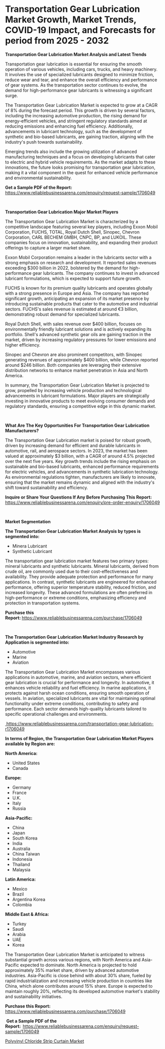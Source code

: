 <p><h1>Transportation Gear Lubrication Market Growth, Market Trends, COVID-19 Impact, and Forecasts for period from 2025 - 2032</h1></p><p><strong>Transportation Gear Lubrication Market Analysis and Latest Trends</strong></p>
<p><p>Transportation gear lubrication is essential for ensuring the smooth operation of various vehicles, including cars, trucks, and heavy machinery. It involves the use of specialized lubricants designed to minimize friction, reduce wear and tear, and enhance the overall efficiency and performance of gear systems. As the transportation sector continues to evolve, the demand for high-performance gear lubricants is witnessing a significant surge.</p><p>The Transportation Gear Lubrication Market is expected to grow at a CAGR of 8% during the forecast period. This growth is driven by several factors, including the increasing automotive production, the rising demand for energy-efficient vehicles, and stringent regulatory standards aimed at reducing emissions and enhancing fuel efficiency. Additionally, advancements in lubricant technology, such as the development of synthetic and bio-based lubricants, are gaining traction, aligning with the industry's push towards sustainability.</p><p>Emerging trends also include the growing utilization of advanced manufacturing techniques and a focus on developing lubricants that cater to electric and hybrid vehicle requirements. As the market adapts to these innovations, the future looks promising for transportation gear lubrication, making it a vital component in the quest for enhanced vehicle performance and environmental sustainability.</p></p>
<p><strong>Get a Sample PDF of the Report:&nbsp;</strong> <a href="https://www.reliablebusinessarena.com/enquiry/request-sample/1706049?utm_campaign=3008&utm_medium=2&utm_source=Github&utm_content=ia&utm_term=27032025&utm_id=transportation-gear-lubrication">https://www.reliablebusinessarena.com/enquiry/request-sample/1706049</a></p>
<p>&nbsp;</p>
<p><strong>Transportation Gear Lubrication Major Market Players</strong></p>
<p><p>The Transportation Gear Lubrication Market is characterized by a competitive landscape featuring several key players, including Exxon Mobil Corporation, FUCHS, TOTAL, Royal Dutch Shell, Sinopec, Chevron Corporation, CARL BECHEM GMBH, CNPC, BP, and LUKOIL. These companies focus on innovation, sustainability, and expanding their product offerings to capture a larger market share.</p><p>Exxon Mobil Corporation remains a leader in the lubricants sector with a strong emphasis on research and development. It reported sales revenues exceeding $300 billion in 2022, bolstered by the demand for high-performance gear lubricants. The company continues to invest in advanced lubricant formulations, which is expected to support future growth.</p><p>FUCHS is known for its premium quality lubricants and operates globally with a strong presence in Europe and Asia. The company has reported significant growth, anticipating an expansion of its market presence by introducing sustainable products that cater to the automotive and industrial sectors. FUCHS's sales revenue is estimated at around €3 billion, demonstrating robust demand for specialized lubricants.</p><p>Royal Dutch Shell, with sales revenue over $400 billion, focuses on environmentally friendly lubricant solutions and is actively expanding its portfolio. Shell's advanced synthetic gear oils are gaining traction in the market, driven by increasing regulatory pressures for lower emissions and higher efficiency.</p><p>Sinopec and Chevron are also prominent competitors, with Sinopec generating revenues of approximately $400 billion, while Chevron reported around $246 billion. Both companies are leveraging their extensive distribution networks to enhance market penetration in Asia and North America.</p><p>In summary, the Transportation Gear Lubrication Market is projected to grow, propelled by increasing vehicle production and technological advancements in lubricant formulations. Major players are strategically investing in innovative products to meet evolving consumer demands and regulatory standards, ensuring a competitive edge in this dynamic market.</p></p>
<p>&nbsp;</p>
<p><strong>What Are The Key Opportunities For Transportation Gear Lubrication Manufacturers?</strong></p>
<p><p>The Transportation Gear Lubrication market is poised for robust growth, driven by increasing demand for efficient and durable lubricants in automotive, rail, and aerospace sectors. In 2023, the market has been valued at approximately $3 billion, with a CAGR of around 4.5% projected over the next five years. Key growth trends include the rising emphasis on sustainable and bio-based lubricants, enhanced performance requirements for electric vehicles, and advancements in synthetic lubrication technology. As environmental regulations tighten, manufacturers are likely to innovate, ensuring that the market remains dynamic and aligned with the industry's shift toward sustainability and efficiency.</p></p>
<p><strong>Inquire or Share Your Questions If Any Before Purchasing This Report:</strong> <a href="https://www.reliablebusinessarena.com/enquiry/pre-order-enquiry/1706049?utm_campaign=3008&utm_medium=2&utm_source=Github&utm_content=ia&utm_term=27032025&utm_id=transportation-gear-lubrication">https://www.reliablebusinessarena.com/enquiry/pre-order-enquiry/1706049</a></p>
<p>&nbsp;</p>
<p><strong>Market Segmentation</strong></p>
<p><strong>The Transportation Gear Lubrication Market Analysis by types is segmented into:</strong></p>
<p><ul><li>Minera Lubricant</li><li>Synthetic Lubricant</li></ul></p>
<p><p>The transportation gear lubrication market features two primary types: mineral lubricants and synthetic lubricants. Mineral lubricants, derived from crude oil, are commonly used due to their cost-effectiveness and availability. They provide adequate protection and performance for many applications. In contrast, synthetic lubricants are engineered for enhanced performance, offering superior temperature stability, reduced friction, and increased longevity. These advanced formulations are often preferred in high-performance or extreme conditions, emphasizing efficiency and protection in transportation systems.</p></p>
<p><strong>Purchase this Report:&nbsp;</strong><a href="https://www.reliablebusinessarena.com/purchase/1706049?utm_campaign=3008&utm_medium=2&utm_source=Github&utm_content=ia&utm_term=27032025&utm_id=transportation-gear-lubrication">https://www.reliablebusinessarena.com/purchase/1706049</a></p>
<p>&nbsp;</p>
<p><strong>The Transportation Gear Lubrication Market Industry Research by Application is segmented into:</strong></p>
<p><ul><li>Automotive</li><li>Marine</li><li>Aviation</li></ul></p>
<p><p>The Transportation Gear Lubrication Market encompasses various applications in automotive, marine, and aviation sectors, where efficient gear lubrication is crucial for performance and longevity. In automotive, it enhances vehicle reliability and fuel efficiency. In marine applications, it protects against harsh ocean conditions, ensuring smooth operation of vessels. In aviation, specialized lubricants are vital for maintaining optimal functionality under extreme conditions, contributing to safety and performance. Each sector demands high-quality lubricants tailored to specific operational challenges and environments.</p></p>
<p><a href="https://www.reliablebusinessarena.com/transportation-gear-lubrication-r1706049?utm_campaign=3008&utm_medium=2&utm_source=Github&utm_content=ia&utm_term=27032025&utm_id=transportation-gear-lubrication">&nbsp;https://www.reliablebusinessarena.com/transportation-gear-lubrication-r1706049</a></p>
<p><strong>In terms of Region, the Transportation Gear Lubrication Market Players available by Region are:</strong></p>
<p>
    <p> <strong> North America: </strong>
        <ul>
            <li>United States</li>
            <li>Canada</li>
        </ul>
        </p> 
    <p> <strong> Europe: </strong>
        <ul>
            <li>Germany</li>
            <li>France</li>
            <li>U.K.</li>
            <li>Italy</li>
            <li>Russia</li>
        </ul>
        </p> 
    <p> <strong> Asia-Pacific: </strong>
        <ul>
            <li>China</li>
            <li>Japan</li>
            <li>South Korea</li>
            <li>India</li>
            <li>Australia</li>
            <li>China Taiwan</li>
            <li>Indonesia</li>
            <li>Thailand</li>
            <li>Malaysia</li>
        </ul>
        </p> 
    <p> <strong> Latin America: </strong>
        <ul>
            <li>Mexico</li>
            <li>Brazil</li>
            <li>Argentina Korea</li>
            <li>Colombia</li>
        </ul>
        </p> 
    <p> <strong> Middle East & Africa: </strong>
        <ul>
            <li>Turkey</li>
            <li>Saudi</li>
            <li>Arabia</li>
            <li>UAE</li>
            <li>Korea</li>
        </ul>
    </p>
    </p>
<p><p>The Transportation Gear Lubrication Market is anticipated to witness substantial growth across various regions, with North America and Asia-Pacific expected to dominate. North America is projected to hold approximately 35% market share, driven by advanced automotive industries. Asia-Pacific is close behind with about 30% share, fueled by rapid industrialization and increasing vehicle production in countries like China, which alone contributes around 15% share. Europe is expected to maintain roughly 20%, reflecting its developed automotive market's stability and sustainability initiatives.</p></p>
<p><strong>Purchase this Report: </strong><a href="https://www.reliablebusinessarena.com/purchase/1706049?utm_campaign=3008&utm_medium=2&utm_source=Github&utm_content=ia&utm_term=27032025&utm_id=transportation-gear-lubrication">https://www.reliablebusinessarena.com/purchase/1706049</a></p>
<p>&nbsp;<strong>Get a Sample PDF of the Report:&nbsp;&nbsp;</strong><a href="https://www.reliablebusinessarena.com/enquiry/request-sample/1706049?utm_campaign=3008&utm_medium=2&utm_source=Github&utm_content=ia&utm_term=27032025&utm_id=transportation-gear-lubrication">https://www.reliablebusinessarena.com/enquiry/request-sample/1706049</a></p>
<p><strong></strong></p>
<p><p><a href="https://github.com/landtmman/Market-Research-Report-List-1/blob/main/polyvinyl-chloride-strip-curtain-market.md?utm_campaign=3008&utm_medium=2&utm_source=Github&utm_content=ia&utm_term=27032025&utm_id=transportation-gear-lubrication">Polyvinyl Chloride Strip Curtain Market</a></p></p>